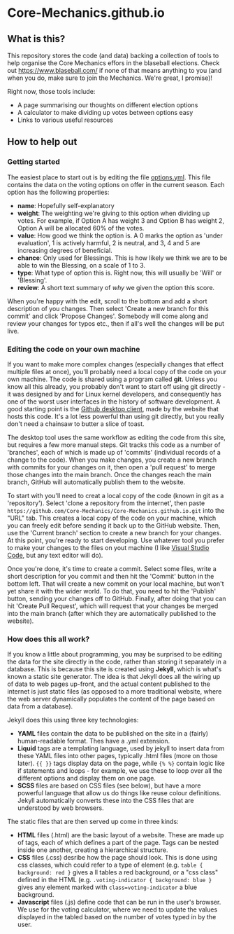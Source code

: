 # Core-Mechanics.github.io

## What is this?

This repository stores the code (and data) backing a collection of tools to help organise the Core Mechanics effors in the blaseball elections. Check out https://www.blaseball.com/ if none of that means anything to you (and when you do, make sure to join the Mechanics. We're great, I promise)!

Right now, those tools include:
 - A page summarising our thoughts on different election options
 - A calculator to make dividing up votes between options easy
 - Links to various useful resources

## How to help out

### Getting started

The easiest place to start out is by editing the file [options.yml](https://github.com/Core-Mechanics/Core-Mechanics.github.io/blob/main/_data/options.yml). This file contains the data on the voting options on offer in the current season. Each option has the following properties:
  - **name**: Hopefully self-explanatory
  - **weight**: The weighting we're giving to this option when dividing up votes. For example, if Option A has weight 3 and Option B has weight 2, Option A will be allocated 60% of the votes.
  - **value**: How good we think the option is. A 0 marks the option as 'under evaluation', 1 is actively harmful, 2 is neutral, and 3, 4 and 5 are increasing degrees of beneficial.
  - **chance**: Only used for Blessings. This is how likely we think we are to be able to win the Blessing, on a scale of 1 to 3.
  - **type**: What type of option this is. Right now, this will usually be 'Will' or 'Blessing'.
  - **review**: A short text summary of _why_ we given the option this score.

When you're happy with the edit, scroll to the bottom and add a short description of you changes. Then select 'Create a new branch for this commit' and click 'Propose Changes'. Somebody will come along and review your changes for typos etc., then if all's well the changes will be put live.

### Editing the code on your own machine

If you want to make more complex changes (especially changes that effect multiple files at once), you'll probably need a local copy of the code on your own machine. The code is shared using a program called **git**. Unless you know all this already, you probably don't want to start off using git directly - it was designed by and for Linux kernel developers, and consequently has one of the worst user interfaces in the history of software development. A good starting point is the [Github desktop client](https://desktop.github.com/), made by the website that hosts this code. It's a lot less powerful than using git directly, but you really don't need a chainsaw to butter a slice of toast.

The desktop tool uses the same workflow as editing the code from this site, but requires a few more manual steps. Git tracks this code as a number of 'branches', each of which is made up of 'commits' (individual records of a change to the code). When you make changes, you create a new branch with commits for your changes on it, then open a 'pull request' to merge those changes into the main branch. Once the changes reach the main branch, GitHub will automatically publish them to the website.

To start with you'll need to creat a local copy of the code (known in git as a 'repository'). Select 'clone a repository from the internet', then paste `https://github.com/Core-Mechanics/Core-Mechanics.github.io.git` into the "URL" tab. This creates a local copy of the code on your machine, which you can freely edit before sending it back up to the GitHub website. Then, use the 'Current branch' section to create a new branch for your changes. At this point, you're ready to start developing. Use whatever tool you prefer to make your changes to the files on yout machine (I like [Visual Studio Code](https://code.visualstudio.com/), but any text editor will do).

Once you're done, it's time to create a commit. Select some files, write a short description for you commit and then hit the 'Commit' button in the bottom left. That will create a new commit on your local machine, but won't yet share it with the wider world. To do that, you need to hit the 'Publish' button, sending your changes off to GitHub. Finally, after doing that you can hit 'Create Pull Request', which will request that your changes be merged into the main branch (after which they are automatically published to the website).

### How does this all work?

If you know a little about programming, you may be surprised to be editing the data for the site directly in the code, rather than storing it separately in a database. This is because this site is created using **Jekyll**, which is what's known a static site generator. The idea is that Jekyll does all the wiring up of data to web pages up-front, and the actual content published to the internet is just static files (as opposed to a more traditional website, where the web server dynamically populates the content of the page based on data from a database).

Jekyll does this using three key technologies:
 - **YAML** files contain the data to be published on the site in a (fairly) human-readable format. Thes have a .yml extension.
 - **Liquid** tags are a templating language, used by jekyll to insert data from these YAML files into other pages, typically .html files (more on those later). `{{ }}` tags display data on the page, while `{% %}` contain logic like if statements and loops - for example, we use these to loop over all the different options and display them on one page.
 - **SCSS** files are based on CSS files (see below), but have a more powerful language that allow us do things like reuse colour definitions. Jekyll automatically converts these into the CSS files that are understood by web browsers.

The static files that are then served up come in three kinds:
 - **HTML** files (.html) are the basic layout of a website. These are made up of tags, each of which defines a part of the page. Tags can be nested inside one another, creating a hierarchical structure.
 - **CSS** files (.css) desribe how the page should look. This is done using css classes, which could refer to a type of element (e.g. `table { background: red }` gives a ll tables a red background, or a "css class" defined in the HTML (e.g. `.voting-indicator { background: blue }` gives any element marked with `class=voting-indicator` a blue background.
 - **Javascript** files (.js) define code that can be run in the user's browser. We use for the voting calculator, where we need to update the values displayed in the tabled based on the number of votes typed in by the user.
